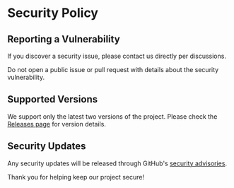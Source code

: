 # Security Policy

## Reporting a Vulnerability

If you discover a security issue, please contact us directly per discussions.

Do not open a public issue or pull request with details about the security vulnerability.

## Supported Versions

We support only the latest two versions of the project. Please check the [Releases page](https://github.com/alhasan-ramadan/starfighter-alliance/releases) for version details.

## Security Updates

Any security updates will be released through GitHub's [security advisories](https://github.com/alhasan-ramadan/starfighter-alliance/security/advisories).

Thank you for helping keep our project secure!
